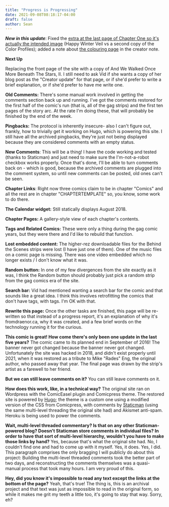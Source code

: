 ```yaml
---
title: "Progress is Progressing"
date: 2021-09-08T08:18:17-04:00
draft: false
author: Sean
---
```


***New in this update***: Fixed the [extra at the last page of Chapter One so it's actually the intended image](/comic/bonus-happy-winter-veil) (Happy Winter Veil vs a second copy of the Color Profiles); added a note about [the colouring page](/comic/colouring-page) in the creator note.

**Next Up**

Replacing the front page of the site with a copy of And We Walked Once More Beneath The Stars, II. I still need to ask Vid if she wants a copy of her blog post as the "Creator update" for that page, or if she'd prefer to write a brief explanation, or if she'd prefer to have me write one.

**Old Comments:** There's some manual work involved in getting the comments section back up and running. I've got the comments restored for the first half of the comic's run (that is, all of the gag strips) and the first ten pages of the story arc. At the rate I'm doing these, that will probably be finished by the end of the week.

**Pingbacks:** The protocol is inherently insecure- also I can't figure out, frankly, how to trivially get it working on Hugo, which is powering this site. I still have all the archived pingbacks, they're just not being displayed because they are considered comments with an empty status.

**New Comments**: This will be a thing! I have the code working and tested (thanks to Staticman) and just need to make sure the I'm-not-a-robot checkbox works properly. Once that's done, I'll be able to turn comments back on - which is good, because the archived comments are plugged into the comment system, so until new comments can be posted, old ones can't be seen.

**Chapter Links**: Right now three comics claim to be in chapter "Comics" and all the rest are in chapter "CHAPTERTEMPLATE" so, you know, some work to do there.

**The Calendar widget:** Still statically displays August 2018. 

**Chapter Pages:** A gallery-style view of each chapter's contents.

**Tags and Related Comics:** These were only a thing during the gag comic years, but they were there and I'd like to rebuild that function.

**Lost embedded content:** The higher-rez downloadable files for the Behind the Scenes strips were lost (I have just one of them). One of the music files on a comic page is missing. There was one video embedded which no longer exists / I don't know what it was.

**Random button:** In one of my few divergences from the site exactly as it was, I think the Random button should probably just pick a random strip from the gag comics era of the site.

**Search bar:** Vid had mentioned wanting a search bar for the comic and that sounds like a great idea. I think this involves retrofitting the comics that don't have tags, with tags. I'm OK with that.
 
**Rewrite this page:** Once the other tasks are finished, this page will be re-written so that instead of a progress report, it's an explanation of why it's fromdraenor.ca, why it was created, and a few brief words on the technology running it for the curious.

**This comic is great! How come there's only been one update in the last five years?**
The comic came to its planned end in September of 2016! The banner never got changed because the banner never got changed. Unfortunately the site was hacked in 2018, and didn't exist properly until 2021, when it was restored as a tribute to Mike "Rades" Eng, the original author, who passed away that year. The final page was drawn by the strip's artist as a farewell to her friend.

**But we can still leave comments on it?**
You can still leave comments on it. 

**How does this work, like, in a technical way?**
The original site ran on Wordpress with the ComicEasel plugin and Comicpress theme. The restored site is powered by [Hugo](https://gohugo.io); the theme is a custom one using a modified version of the CSS from Comicpress, with comments by [Staticman](https://staticman.net) (using the same multi-level threading the original site had) and Akismet anti-spam. Heroku is being used to power the comments.

**Wait, multi-level threaded commentary? Is that on any other Staticman-powered blog? Doesn't Staticman store comments in individual files? In order to have that sort of multi-level hierarchy, wouldn't you have to make those links by hand?**
Yes, because that's what the original site had. No, I couldn't find one and had to come up with it myself. Yes, it does. Yes, I did. This paragraph comprises the only bragging I will publicly do about this project: Building the multi-level threaded comments took the better part of two days, and reconstructing the comments themselves was a quasi-manual process that took many hours. I am very proud of this.

**Hey, did you know it's impossible to read any text except the links at the bottom of the page?**
Yeah, that's true! The thing is, this is an archival project and that text was just as impossible to read in the original form, so while it makes me grit my teeth a little too, it's going to stay that way. Sorry, eh?
